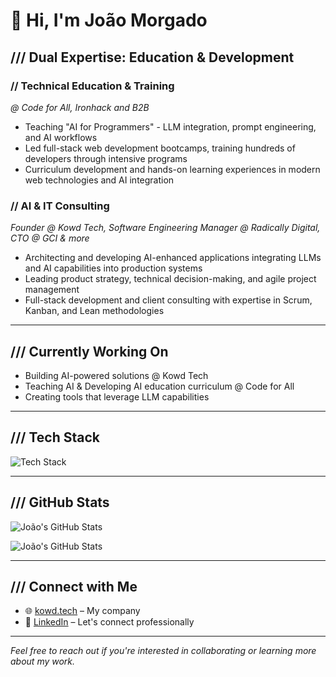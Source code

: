 # 👋 Hi, I'm João Morgado

## /// Dual Expertise: Education & Development

### // **Technical Education & Training**

_@ Code for All, Ironhack and B2B_

- Teaching "AI for Programmers" - LLM integration, prompt engineering, and AI workflows
- Led full-stack web development bootcamps, training hundreds of developers through intensive programs
- Curriculum development and hands-on learning experiences in modern web technologies and AI integration

### // **AI & IT Consulting**

_Founder @ Kowd Tech, Software Engineering Manager @ Radically Digital, CTO @ GCI & more_

- Architecting and developing AI-enhanced applications integrating LLMs and AI capabilities into production systems
- Leading product strategy, technical decision-making, and agile project management
- Full-stack development and client consulting with expertise in Scrum, Kanban, and Lean methodologies

---

## /// Currently Working On

- Building AI-powered solutions @ Kowd Tech
- Teaching AI & Developing AI education curriculum @ Code for All
- Creating tools that leverage LLM capabilities

---

## /// Tech Stack

![Tech Stack](https://skillicons.dev/icons?i=bash,aws,dynamodb,cloudflare,css,docker,express,fastapi,firebase,gcp,git,github,graphql,html,jest,js,mongodb,nginx,nextjs,nodejs,php,postman,py,react,terraform,tailwind,ts,vercel,vscode,vite&theme=dark)

---

## /// GitHub Stats

![João's GitHub Stats](https://github-readme-stats.vercel.app/api?username=ahpoise&count_private=true&theme=dark&hide_border=true)

![João's GitHub Stats](https://github-readme-streak-stats-umber-xi.vercel.app?user=ahpoise&theme=highcontrast&hide_border=true&exclude_days=Sun%2CSat&starting_year=2024)

---

## /// Connect with Me

- 🌐 [kowd.tech](https://kowd.tech) – My company
- 💼 [LinkedIn](https://www.linkedin.com/in/joao-morgado) – Let's connect professionally

---

_Feel free to reach out if you're interested in collaborating or learning more about my work._
